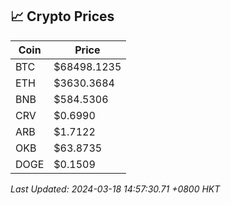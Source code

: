 ## 📈 Crypto Prices

| Coin | Price |
| ---- | ----- |
| BTC | $68498.1235 |
| ETH | $3630.3684 |
| BNB | $584.5306 |
| CRV | $0.6990 |
| ARB | $1.7122 |
| OKB | $63.8735 |
| DOGE | $0.1509 |

_Last Updated: 2024-03-18 14:57:30.71 +0800 HKT_